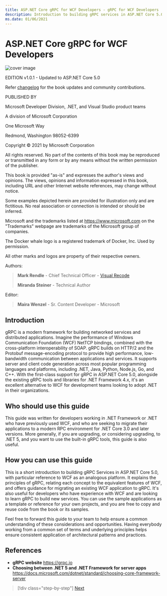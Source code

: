 ```yaml
---
title: ASP.NET Core gRPC for WCF Developers - gRPC for WCF Developers
description: Introduction to building gRPC services in ASP.NET Core 5.0 for WCF developers
ms.date: 01/06/2021
---
```


# ASP.NET Core gRPC for WCF Developers

![cover image](./media/cover.png)

EDITION v1.0.1 - Updated to ASP.NET Core 5.0

Refer [changelog](https://aka.ms/grpc-ebook-changelog) for the book updates and community contributions.

PUBLISHED BY

Microsoft Developer Division, .NET, and Visual Studio product teams

A division of Microsoft Corporation

One Microsoft Way

Redmond, Washington 98052-6399

Copyright © 2021 by Microsoft Corporation

All rights reserved. No part of the contents of this book may be reproduced or transmitted in any form or by any means without the written permission of the publisher.

This book is provided "as-is" and expresses the author's views and opinions. The views, opinions and information expressed in this book, including URL and other Internet website references, may change without notice.

Some examples depicted herein are provided for illustration only and are fictitious. No real association or connection is intended or should be inferred.

Microsoft and the trademarks listed at <https://www.microsoft.com> on the "Trademarks" webpage are trademarks of the Microsoft group of companies.

The Docker whale logo is a registered trademark of Docker, Inc. Used by permission.

All other marks and logos are property of their respective owners.

Authors:

> **Mark Rendle** - Chief Technical Officer - [Visual Recode](https://visualrecode.com)
>
> **Miranda Steiner** - Technical Author

Editor:

> **Maira Wenzel** - Sr. Content Developer - Microsoft

## Introduction

gRPC is a modern framework for building networked services and distributed applications. Imagine the performance of Windows Communication Foundation (WCF) NetTCP bindings, combined with the cross-platform interoperability of SOAP. gRPC builds on HTTP/2 and the Protobuf message-encoding protocol to provide high performance, low-bandwidth communication between applications and services. It supports server and client code generation across most popular programming languages and platforms, including .NET, Java, Python, Node.js, Go, and C++. With the first-class support for gRPC in ASP.NET Core 5.0, alongside the existing gRPC tools and libraries for .NET Framework 4.x, it's an excellent alternative to WCF for development teams looking to adopt .NET in their organizations.

## Who should use this guide

This guide was written for developers working in .NET Framework or .NET who have previously used WCF, and who are seeking to migrate their applications to a modern RPC environment for .NET Core 3.0 and later versions. More generally, if you are upgrading, or considering upgrading, to .NET 5, and you want to use the built-in gRPC tools, this guide is also useful.

## How you can use this guide

This is a short introduction to building gRPC Services in ASP.NET Core 5.0, with particular reference to WCF as an analogous platform. It explains the principles of gRPC, relating each concept to the equivalent features of WCF, and offers guidance for migrating an existing WCF application to gRPC. It's also useful for developers who have experience with WCF and are looking to learn gRPC to build new services. You can use the sample applications as a template or reference for your own projects, and you are free to copy and reuse code from the book or its samples.

Feel free to forward this guide to your team to help ensure a common understanding of these considerations and opportunities. Having everybody working from a common set of terms and underlying principles helps ensure consistent application of architectural patterns and practices.

## References

- **gRPC website**
  <https://grpc.io>
- **Choosing between .NET 5 and .NET Framework for server apps**
  <https://docs.microsoft.com/dotnet/standard/choosing-core-framework-server>

>[!div class="step-by-step"]
>[Next](introduction.md)
